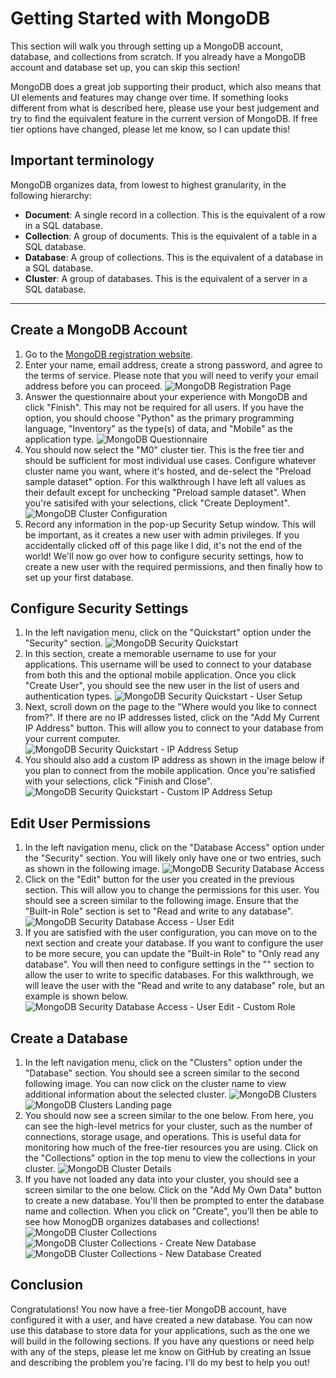 # Getting Started with MongoDB

This section will walk you through setting up a MongoDB account, database, and collections from scratch.
If you already have a MongoDB account and database set up, you can skip this section!

MongoDB does a great job supporting their product, which also means that UI elements and features may change over time.
If something looks different from what is described here, please use your best judgement and try to find the equivalent
feature in the current version of MongoDB.  If free tier options have changed, please let me know, so I can update this!

## Important terminology

MongoDB organizes data, from lowest to highest granularity, in the following hierarchy:

- **Document**: A single record in a collection.  This is the equivalent of a row in a SQL database.
- **Collection**: A group of documents.  This is the equivalent of a table in a SQL database.
- **Database**: A group of collections.  This is the equivalent of a database in a SQL database.
- **Cluster**: A group of databases.  This is the equivalent of a server in a SQL database.

---

## Create a MongoDB Account

1. Go to the [MongoDB registration website](https://www.mongodb.com/cloud/atlas/register).
2. Enter your name, email address, create a strong password, and agree to the terms of service.  Please note that you
will need to verify your email address before you can proceed.
![MongoDB Registration Page](images/MongoSetup/MongoSetup_001.png)
3. Answer the questionnaire about your experience with MongoDB and click "Finish".  This may not be required
for all users.  If you have the option, you should choose "Python" as the primary programming language, "Inventory"
as the type(s) of data, and "Mobile" as the application type.
![MongoDB Questionnaire](images/MongoSetup/MongoSetup_002.png)
4. You should now select the "M0" cluster tier.  This is the free tier and should be sufficient for most individual
use cases.  Configure whatever cluster name you want, where it's hosted, and de-select the "Preload sample dataset"
option.  For this walkthrough I have left all values as their default except for unchecking "Preload sample dataset".
When you're satisifed with your selections, click "Create Deployment".
![MongoDB Cluster Configuration](images/MongoSetup/MongoSetup_003.png)
5. Record any information in the pop-up Security Setup window.  This will be important, as it creates a new user with
admin privileges.  If you accidentally clicked off of this page like I did, it's not the end of the world!  We'll now
go over how to configure security settings, how to create a new user with the required permissions, and then finally
how to set up your first database.

## Configure Security Settings

1. In the left navigation menu, click on the "Quickstart" option under the "Security" section.
![MongoDB Security Quickstart](images/MongoSetup/MongoSetup_004.png)
2. In this section, create a memorable username to use for your applications.  This username will be used to connect to
your database from both this and the optional mobile application.  Once you click "Create User", you should see the 
new user in the list of users and authentication types.
![MongoDB Security Quickstart - User Setup](images/MongoSetup/MongoSetup_005.png)
3. Next, scroll down on the page to the "Where would you like to connect from?".  If there are no IP addresses listed,
click on the "Add My Current IP Address" button.  This will allow you to connect to your database from your current
computer.
![MongoDB Security Quickstart - IP Address Setup](images/MongoSetup/MongoSetup_006.png)
4. You should also add a custom IP address as shown in the image below if you plan to connect from the mobile
application.  Once you're satisfied with your selections, click "Finish and Close".
![MongoDB Security Quickstart - Custom IP Address Setup](images/MongoSetup/MongoSetup_007.png)

## Edit User Permissions

1. In the left navigation menu, click on the "Database Access" option under the "Security" section.  You will likely
only have one or two entries, such as shown in the following image.
![MongoDB Security Database Access](images/MongoSetup/MongoSetup_008.png)
2. Click on the "Edit" button for the user you created in the previous section.  This will allow you to change the
permissions for this user.  You should see a screen similar to the following image.  Ensure that the "Built-in Role"
section is set to "Read and write to any database".
![MongoDB Security Database Access - User Edit](images/MongoSetup/MongoSetup_009.png)
3. If you are satisfied with the user configuration, you can move on to the next section and create your database. 
If you want to configure the user to be more secure, you can update the "Built-in Role" to 
"Only read any database".  You will then need to configure settings in the "" section to allow the user to write to 
specific databases.  For this walkthrough, we will leave the user with the "Read and write to any database" role, 
but an example is shown below.
![MongoDB Security Database Access - User Edit - Custom Role](images/MongoSetup/MongoSetup_010.png)

## Create a Database

1. In the left navigation menu, click on the "Clusters" option under the "Database" section.  You should see a screen
similar to the second following image.  You can now click on the cluster name to view additional information about the 
selected cluster.
![MongoDB Clusters](images/MongoSetup/MongoSetup_011.png)
![MongoDB Clusters Landing page](images/MongoSetup/MongoSetup_012.png)
2. You should now see a screen similar to the one below.  From here, you can see the high-level metrics for your
cluster, such as the number of connections, storage usage, and operations.  This is useful data for monitoring how much
of the free-tier resources you are using.  Click on the "Collections" option in the top menu to view the collections
in your cluster.
![MongoDB Cluster Details](images/MongoSetup/MongoSetup_013.png)
3. If you have not loaded any data into your cluster, you should see a screen similar to the one below.  Click on the 
"Add My Own Data" button to create a new database.  You'll then be prompted to enter the database name and collection.
When you click on "Create", you'll then be able to see how MonogDB organizes databases and collections!
![MongoDB Cluster Collections](images/MongoSetup/MongoSetup_014.png)
![MongoDB Cluster Collections - Create New Database](images/MongoSetup/MongoSetup_015.png)
![MongoDB Cluster Collections - New Database Created](images/MongoSetup/MongoSetup_016.png)

## Conclusion

Congratulations!  You now have a free-tier MongoDB account, have configured it with a user, and have created a new 
database.  You can now use this database to store data for your applications, such as the one we will build in the
following sections.  If you have any questions or need help with any of the steps, please let me know on GitHub by 
creating an Issue and describing the problem you're facing.  I'll do my best to help you out!